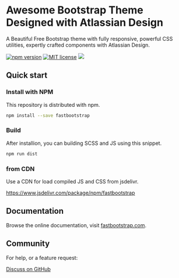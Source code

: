 Awesome Bootstrap Theme Designed with Atlassian Design
===
A Beautiful Free Bootstrap theme with fully responsive, powerful CSS utilities, expertly crafted components with Atlassian Design.

[![npm version](https://img.shields.io/npm/v/fastbootstrap)](https://www.npmjs.com/package/fastbootstrap)
[![MIT license](https://img.shields.io/github/license/fastbootstrap/atlassian-design-for-bootstrap)](https://github.com/fastbootstrap/atlassian-design-for-bootstrap/blob/master/LICENSE)
[![](https://data.jsdelivr.com/v1/package/npm/fastbootstrap/badge)](https://www.jsdelivr.com/package/npm/fastbootstrap)

## Quick start 

### Install with NPM

This repository is distributed with npm. 

```sh
npm install --save fastbootstrap
```

### Build 

After installion, you can building SCSS and JS using this snippet.

```sh
npm run dist
```

### from CDN

Use a CDN for load compiled JS and CSS from jsdelivr.

https://www.jsdelivr.com/package/npm/fastbootstrap

## Documentation

Browse the online documentation, visit [fastbootstrap.com](https://fastbootstrap.com).

## Community

For help, or a feature request:

[Discuss on GitHub](https://github.com/fastbootstrap/atlassian-design-for-bootstrap/discussions)
